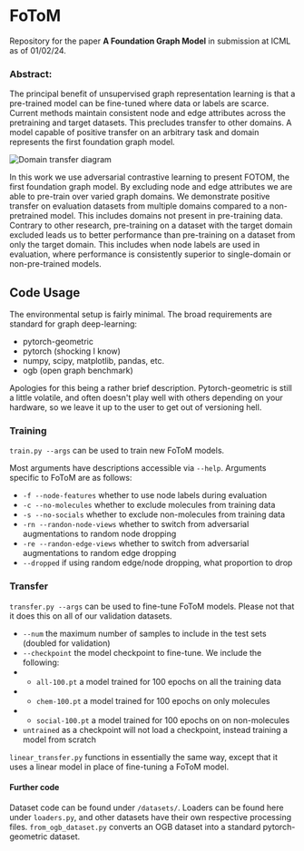 # FoToM

Repository for the paper **A Foundation Graph Model** in submission at ICML as of 01/02/24.

### Abstract:

The principal benefit of unsupervised graph representation learning is that a pre-trained model can be fine-tuned where data or labels are scarce.
Current methods maintain consistent node and edge attributes across the pretraining and target datasets. 
This precludes transfer to other domains.
A model capable of positive transfer on an arbitrary task and domain represents the first foundation graph model.

![Domain transfer diagram](https://github.com/neutralpronoun/general-gcl/blob/main/figures/domains.drawio.png)

In this work we use adversarial contrastive learning to present FOTOM, the first foundation graph model. 
By excluding node and edge attributes we are able to pre-train over varied graph domains.
We demonstrate positive transfer on evaluation datasets from multiple domains compared to a non-pretrained model. 
This includes domains not present in pre-training data. 
Contrary to other research, pre-training on a dataset with the target domain excluded leads us to better performance than pre-training on a dataset from only the target domain. 
This includes when node labels are used in evaluation, where performance is consistently superior to single-domain or non-pre-trained models.

## Code Usage

The environmental setup is fairly minimal.
The broad requirements are standard for graph deep-learning:

 - pytorch-geometric
 - pytorch (shocking I know)
 - numpy, scipy, matplotlib, pandas, etc.
 - ogb (open graph benchmark)

Apologies for this being a rather brief description. 
Pytorch-geometric is still a little volatile, and often doesn't play well with others depending on your hardware, so we leave it up to the user to get out of versioning hell.

### Training
`train.py --args` can be used to train new FoToM models.

Most arguments have descriptions accessible via `--help`.
Arguments specific to FoToM are as follows:

 - `-f --node-features`       whether to use node labels during evaluation
 - `-c --no-molecules`        whether to exclude molecules from training data
 - `-s --no-socials`          whether to exclude non-molecules from training data
 - `-rn --randon-node-views`  whether to switch from adversarial augmentations to random node dropping
 - `-re --randon-edge-views`  whether to switch from adversarial augmentations to random edge dropping
 - `--dropped`                if using random edge/node dropping, what proportion to drop

### Transfer

`transfer.py --args` can be used to fine-tune FoToM models.
Please not that it does this on all of our validation datasets.

 - `--num` the maximum number of samples to include in the test sets (doubled for validation)
 - `--checkpoint` the model checkpoint to fine-tune. We include the following:
 - - `all-100.pt` a model trained for 100 epochs on all the training data
 - - `chem-100.pt` a model trained for 100 epochs on only molecules
 - - `social-100.pt` a model trained for 100 epochs on on non-molecules
 - `untrained` as a checkpoint will not load a checkpoint, instead training a model from scratch

`linear_transfer.py` functions in essentially the same way, except that it uses a linear model in place of fine-tuning a FoToM model.

#### Further code

Dataset code can be found under `/datasets/`.
Loaders can be found here under `loaders.py`, and other datasets have their own respective processing files.
`from_ogb_dataset.py` converts an OGB dataset into a standard pytorch-geometric dataset.



